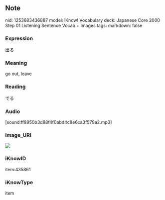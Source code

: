 ## Note
nid: 1253683436887
model: iKnow! Vocabulary
deck: Japanese Core 2000 Step 01 Listening Sentence Vocab + Images
tags: 
markdown: false

### Expression
出る

### Meaning
go out, leave

### Reading
でる

### Audio
[sound:ff8950b3d88f4f0abd4c8e6ca3f579a2.mp3]

### Image_URI
<!DOCTYPE html>
<title></title>
<img src="045d87e208159849a4c19f502593caaa.jpg">



### iKnowID
item:435861

### iKnowType
item
